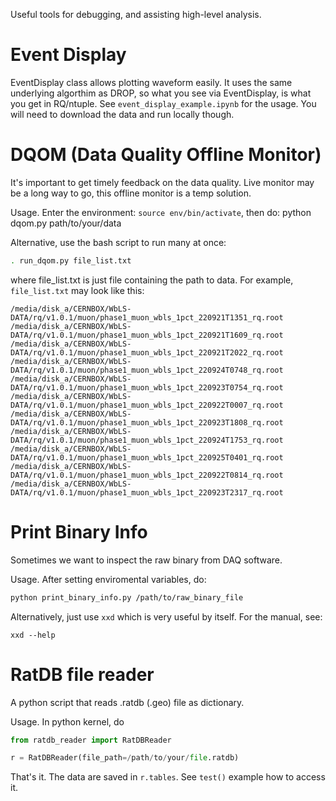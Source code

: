Useful tools for debugging, and assisting high-level analysis.

# Event Display
EventDisplay class allows plotting waveform easily. It uses the same underlying algorthim as DROP, so what you see via EventDisplay, is what you get in RQ/ntuple. See `event_display_example.ipynb` for the usage. You will need to download the data and run locally though.

# DQOM (Data Quality Offline Monitor)
It's important to get timely feedback on the data quality. Live monitor may be a long way to go, this offline monitor is a temp solution.

Usage. Enter the environment: `source env/bin/activate`, then do:
python dqom.py path/to/your/data

Alternative, use the bash script to run many at once:
```bash
. run_dqom.py file_list.txt
```
where file_list.txt is just file containing the path to data. For example, `file_list.txt` may look like this:

```
/media/disk_a/CERNBOX/WbLS-DATA/rq/v1.0.1/muon/phase1_muon_wbls_1pct_220921T1351_rq.root
/media/disk_a/CERNBOX/WbLS-DATA/rq/v1.0.1/muon/phase1_muon_wbls_1pct_220921T1609_rq.root
/media/disk_a/CERNBOX/WbLS-DATA/rq/v1.0.1/muon/phase1_muon_wbls_1pct_220921T2022_rq.root
/media/disk_a/CERNBOX/WbLS-DATA/rq/v1.0.1/muon/phase1_muon_wbls_1pct_220924T0748_rq.root
/media/disk_a/CERNBOX/WbLS-DATA/rq/v1.0.1/muon/phase1_muon_wbls_1pct_220923T0754_rq.root
/media/disk_a/CERNBOX/WbLS-DATA/rq/v1.0.1/muon/phase1_muon_wbls_1pct_220922T0007_rq.root
/media/disk_a/CERNBOX/WbLS-DATA/rq/v1.0.1/muon/phase1_muon_wbls_1pct_220923T1808_rq.root
/media/disk_a/CERNBOX/WbLS-DATA/rq/v1.0.1/muon/phase1_muon_wbls_1pct_220924T1753_rq.root
/media/disk_a/CERNBOX/WbLS-DATA/rq/v1.0.1/muon/phase1_muon_wbls_1pct_220925T0401_rq.root
/media/disk_a/CERNBOX/WbLS-DATA/rq/v1.0.1/muon/phase1_muon_wbls_1pct_220922T0814_rq.root
/media/disk_a/CERNBOX/WbLS-DATA/rq/v1.0.1/muon/phase1_muon_wbls_1pct_220923T2317_rq.root
```

# Print Binary Info 
Sometimes we want to inspect the raw binary from DAQ software. 

Usage. After setting enviromental variables, do:
```bash
python print_binary_info.py /path/to/raw_binary_file
```

Alternatively, just use `xxd` which is very useful by itself. For the manual, see:
```
xxd --help
```


# RatDB file reader
A python script that reads .ratdb (.geo) file as dictionary.

Usage. In python kernel, do
```python
from ratdb_reader import RatDBReader

r = RatDBReader(file_path=/path/to/your/file.ratdb)
```
That's it. The data are saved in `r.tables`. See `test()` example how to access it.
